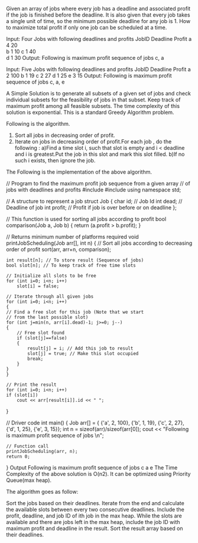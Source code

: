 Given an array of jobs where every job has a deadline and associated profit if the job is finished before the deadline. It is also given that every job takes a single unit of time, so the minimum possible deadline for any job is 1. How to maximize total profit if only one job can be scheduled at a time.

Input: Four Jobs with following 
deadlines and profits
JobID  Deadline  Profit
  a      4        20   
  b      1        10
  c      1        40  
  d      1        30
Output: Following is maximum 
profit sequence of jobs
        c, a   


Input:  Five Jobs with following
deadlines and profits
JobID   Deadline  Profit
  a       2        100
  b       1        19
  c       2        27
  d       1        25
  e       3        15
Output: Following is maximum 
profit sequence of jobs
        c, a, e

  A Simple Solution is to generate all subsets of a given set of jobs and check individual subsets for the feasibility of jobs in that subset. Keep track of maximum profit among all feasible subsets. The time complexity of this solution is exponential. 
This is a standard Greedy Algorithm problem. 

Following is the algorithm.

1) Sort all jobs in decreasing order of profit. 
2) Iterate on jobs in decreasing order of profit.For each job , do the following : 
a)Find a time slot i, such that slot is empty and i < deadline and i is greatest.Put the job in 
this slot and mark this slot filled. 
b)If no such i exists, then ignore the job. 

The Following is the implementation of the above algorithm. 

// Program to find the maximum profit job sequence from a given array
// of jobs with deadlines and profits
#include<iostream>
#include<algorithm>
using namespace std;

// A structure to represent a job
struct Job
{
char id;	 // Job Id
int dead; // Deadline of job
int profit; // Profit if job is over before or on deadline
};

// This function is used for sorting all jobs according to profit
bool comparison(Job a, Job b)
{
	return (a.profit > b.profit);
}

// Returns minimum number of platforms required
void printJobScheduling(Job arr[], int n)
{
	// Sort all jobs according to decreasing order of profit
	sort(arr, arr+n, comparison);

	int result[n]; // To store result (Sequence of jobs)
	bool slot[n]; // To keep track of free time slots

	// Initialize all slots to be free
	for (int i=0; i<n; i++)
		slot[i] = false;

	// Iterate through all given jobs
	for (int i=0; i<n; i++)
	{
	// Find a free slot for this job (Note that we start
	// from the last possible slot)
	for (int j=min(n, arr[i].dead)-1; j>=0; j--)
	{
		// Free slot found
		if (slot[j]==false)
		{
			result[j] = i; // Add this job to result
			slot[j] = true; // Make this slot occupied
			break;
		}
	}
	}

	// Print the result
	for (int i=0; i<n; i++)
	if (slot[i])
		cout << arr[result[i]].id << " ";
}

// Driver code
int main()
{
	Job arr[] = { {'a', 2, 100}, {'b', 1, 19}, {'c', 2, 27},
				{'d', 1, 25}, {'e', 3, 15}};
	int n = sizeof(arr)/sizeof(arr[0]);
	cout << "Following is maximum profit sequence of jobs \n";
	
	// Function call
	printJobScheduling(arr, n);
	return 0;
}
Output
Following is maximum profit sequence of jobs 
c a e 
The Time Complexity of the above solution is O(n2). It can be optimized using Priority Queue(max heap).

The algorithm goes as follow:

Sort the jobs based on their deadlines.
Iterate from the end and calculate the available slots between every two consecutive deadlines. Include the profit, deadline, and job ID of ith job in the max heap.
While the slots are available and there are jobs left in the max heap, include the job ID with maximum profit and deadline in the result.
Sort the result array based on their deadlines.